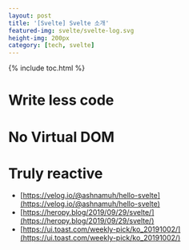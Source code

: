 ```yaml
---
layout: post
title: '[Svelte] Svelte 소개'
featured-img: svelte/svelte-log.svg
height-img: 200px
category: [tech, svelte]
---
```

{% include toc.html %}

# Write less code

# No Virtual DOM

# Truly reactive

- [https://velog.io/@ashnamuh/hello-svelte](https://velog.io/@ashnamuh/hello-svelte)
- [https://heropy.blog/2019/09/29/svelte/](https://heropy.blog/2019/09/29/svelte/)
- [https://ui.toast.com/weekly-pick/ko_20191002/](https://ui.toast.com/weekly-pick/ko_20191002/)